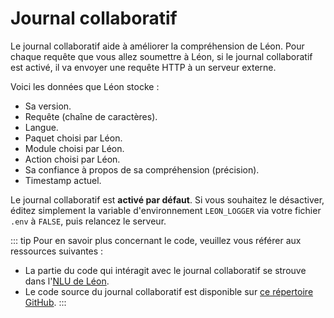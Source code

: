 # Journal collaboratif

Le journal collaboratif aide à améliorer la compréhension de Léon. Pour chaque requête que vous allez soumettre à Léon, si le journal collaboratif est activé, il va envoyer une requête HTTP à un serveur externe.

Voici les données que Léon stocke :

- Sa version.
- Requête (chaîne de caractères).
- Langue.
- Paquet choisi par Léon.
- Module choisi par Léon.
- Action choisi par Léon.
- Sa confiance à propos de sa compréhension (précision).
- Timestamp actuel.

Le journal collaboratif est **activé par défaut**. Si vous souhaitez le désactiver, éditez simplement la variable d'environnement `LEON_LOGGER` via votre fichier `.env` à `FALSE`, puis relancez le serveur.

::: tip
Pour en savoir plus concernant le code, veuillez vous référer aux ressources suivantes :

- La partie du code qui intéragit avec le journal collaboratif se strouve dans l'[NLU de Léon](https://github.com/leon-ai/leon/blob/develop/server/src/core/nlu.js).
- Le code source du journal collaboratif est disponible sur [ce répertoire GitHub](https://github.com/leon-ai/leon-logger).
:::
